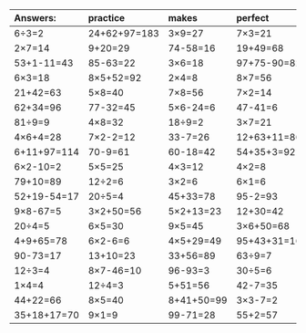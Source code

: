 | Answers: | practice | makes | perfect | ! |
| :--- | :--- | :--- | :--- | :--- |
| 6÷3=2 | 24+62+97=183 | 3×9=27 | 7×3=21 | 24-16=8 | 
| 2×7=14 | 9+20=29 | 74-58=16 | 19+49=68 | 6×2=12 | 
| 53+1-11=43 | 85-63=22 | 3×6=18 | 97+75-90=82 | 14+67=81 | 
| 6×3=18 | 8×5+52=92 | 2×4=8 | 8×7=56 | 66-23=43 | 
| 21+42=63 | 5×8=40 | 7×8=56 | 7×2=14 | 5+57=62 | 
| 62+34=96 | 77-32=45 | 5×6-24=6 | 47-41=6 | 6×8-21=27 | 
| 81÷9=9 | 4×8=32 | 18÷9=2 | 3×7=21 | 4×7=28 | 
| 4×6+4=28 | 7×2-2=12 | 33-7=26 | 12+63+11=86 | 66+44+77=187 | 
| 6+11+97=114 | 70-9=61 | 60-18=42 | 54+35+3=92 | 3×3-4=5 | 
| 6×2-10=2 | 5×5=25 | 4×3=12 | 4×2=8 | 86-33=53 | 
| 79+10=89 | 12÷2=6 | 3×2=6 | 6×1=6 | 8×3=24 | 
| 52+19-54=17 | 20÷5=4 | 45+33=78 | 95-2=93 | 2×7+30=44 | 
| 9×8-67=5 | 3×2+50=56 | 5×2+13=23 | 12+30=42 | 35÷7=5 | 
| 20÷4=5 | 6×5=30 | 9×5=45 | 3×6+50=68 | 2×3=6 | 
| 4+9+65=78 | 6×2-6=6 | 4×5+29=49 | 95+43+31=169 | 2×7+91=105 | 
| 90-73=17 | 13+10=23 | 33+56=89 | 63÷9=7 | 3×5=15 | 
| 12÷3=4 | 8×7-46=10 | 96-93=3 | 30÷5=6 | 5×9=45 | 
| 1×4=4 | 12÷4=3 | 5+51=56 | 42-7=35 | 79-63=16 | 
| 44+22=66 | 8×5=40 | 8+41+50=99 | 3×3-7=2 | 9×3=27 | 
| 35+18+17=70 | 9×1=9 | 99-71=28 | 55+2=57 | 5×1=5 | 
